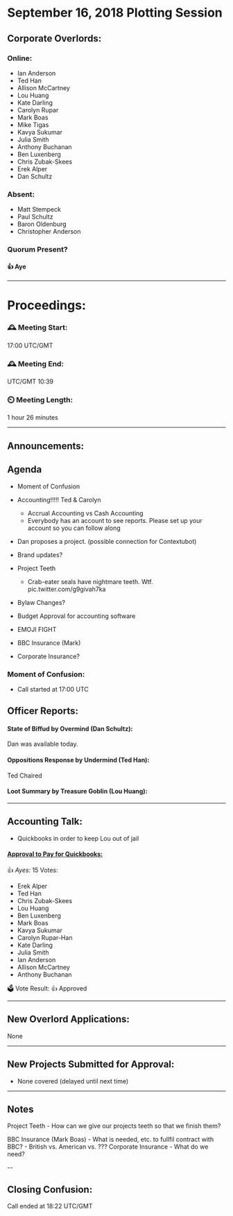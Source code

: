 # September 16, 2018 Plotting Session

## Corporate Overlords:

### Online:

- Ian Anderson
- Ted Han
- Allison McCartney
- Lou Huang
- Kate Darling
- Carolyn Rupar
- Mark Boas
- Mike Tigas
- Kavya Sukumar
- Julia Smith
- Anthony Buchanan
- Ben Luxenberg
- Chris Zubak-Skees
- Erek Alper
- Dan Schultz


### Absent:

- Matt Stempeck
- Paul Schultz
- Baron Oldenburg
- Christopher Anderson

### Quorum Present?

#### 👍 Aye

---

# Proceedings:

### 🕰️ Meeting Start:

17:00 UTC/GMT

### 🕰️ Meeting End:

 UTC/GMT 10:39

### ⏲️ Meeting Length:

1 hour 26 minutes

---

## Announcements:

### 

## Agenda

- Moment of Confusion
- Accounting!!!!! Ted & Carolyn
	- Accrual Accounting vs Cash Accounting
	- Everybody has an account to see reports. Please set up your account so you can follow along


- Dan proposes a project. (possible connection for Contextubot)

- Brand updates?
- Project Teeth
	- Crab-eater seals have nightmare teeth. Wtf. pic.twitter.com/g9givah7ka

- Bylaw Changes?
- Budget Approval for accounting software
-  EMOJI FIGHT
- BBC Insurance (Mark)
- Corporate Insurance?





### Moment of Confusion:
- Call started at 17:00 UTC



## Officer Reports:


#### State of Biffud by Overmind (Dan Schultz):

Dan was available today.

#### Oppositions Response by Undermind (Ted Han):

Ted Chaired 

#### Loot Summary by Treasure Goblin (Lou Huang):



---

## Accounting Talk:
- Quickbooks in order to keep Lou out of jail

#### [Approval to Pay for Quickbooks:](https://doodle.com/poll/v7qnktgfkx6ireba)

👍 *Ayes:*
15 Votes:

- Erek Alper
- Ted Han
- Chris Zubak-Skees
- Lou Huang
- Ben Luxenberg
- Mark Boas
- Kavya Sukumar
- Carolyn Rupar-Han
- Kate Darling
- Julia Smith
- Ian Anderson
- Allison McCartney
- Anthony Buchanan


🗳️  Vote Result: 👍 Approved



---

## New Overlord Applications:

None

---

## New Projects Submitted for Approval:
- None covered (delayed until next time)

---

## Notes
Project Teeth
	- How can we give our projects teeth so that we finish them?
	
BBC Insurance (Mark Boas)
	- What is needed, etc. to fullfil contract with BBC?
	- British vs. American vs. ???
Corporate Insurance
	- What do we need?

--

## Closing Confusion:



Call ended at 18:22 UTC/GMT
